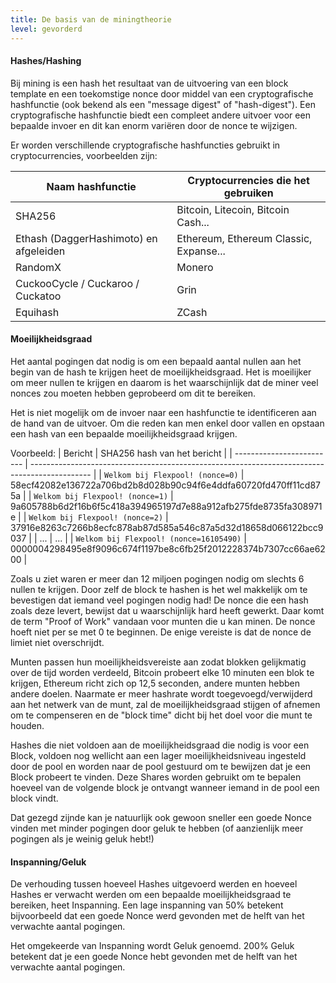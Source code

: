 ```yaml
---
title: De basis van de miningtheorie
level: gevorderd
---
```


#### Hashes/Hashing

Bij mining is een hash het resultaat van de uitvoering van een block template en een toekomstige nonce door middel van een cryptografische hashfunctie (ook bekend als een "message digest" of "hash-digest"). Een cryptografische hashfunctie biedt een compleet andere uitvoer voor een bepaalde invoer en dit kan enorm variëren door de nonce te wijzigen.

Er worden verschillende cryptografische hashfuncties gebruikt in cryptocurrencies, voorbeelden zijn:

| Naam hashfunctie                       | Cryptocurrencies die het gebruiken     |
| -------------------------------------- | -------------------------------------- |
| SHA256                                 | Bitcoin, Litecoin, Bitcoin Cash...     |
| Ethash (DaggerHashimoto) en afgeleiden | Ethereum, Ethereum Classic, Expanse... |
| RandomX                                | Monero                                 |
| CuckooCycle / Cuckaroo / Cuckatoo      | Grin                                   |
| Equihash                               | ZCash                                  |

#### Moeilijkheidsgraad

Het aantal pogingen dat nodig is om een bepaald aantal nullen aan het begin van de hash te krijgen heet de moeilijkheidsgraad. Het is moeilijker om meer nullen te krijgen en daarom is het waarschijnlijk dat de miner veel nonces zou moeten hebben geprobeerd om dit te bereiken.

Het is niet mogelijk om de invoer naar een hashfunctie te identificeren aan de hand van de uitvoer. Om die reden kan men enkel door vallen en opstaan een hash van een bepaalde moeilijkheidsgraad krijgen.

Voorbeeld:
| Bericht                   | SHA256 hash van het bericht                                                                   |
| ------------------------- | --------------------------------------------------------------------------------------------- |
| <code>Welkom bij Flexpool! (nonce=0)</code> | 58ecf42082e136722a706bd2b8d028b90c94f6e4ddfa60720fd470ff11cd875a                              |
| <code>Welkom bij Flexpool! (nonce=1)</code> | 9a605788b6d2f16b6f5c418a394965197d7e88a912afb275fde8735fa308971e                              |
| <code>Welkom bij Flexpool! (nonce=2)</code> | 37916e8263c7266b8ecfc878ab87d585a546c87a5d32d18658d066122bcc9037                              |
| ...                       | ...                                                                                           |
| <code>Welkom bij Flexpool! (nonce=16105490)</code> | <span className="red">000000</span>4298495e8f9096c674f1197be8c6fb25f2012228374b7307cc66ae6200 |

Zoals u ziet waren er meer dan 12 miljoen pogingen nodig om slechts 6 nullen te krijgen. Door zelf de block te hashen is het wel makkelijk om te bevestigen dat iemand veel pogingen nodig had! De nonce die een hash zoals deze levert, bewijst dat u waarschijnlijk hard heeft gewerkt. Daar komt de term "Proof of Work" vandaan voor munten die u kan minen. De nonce hoeft niet per se met 0 te beginnen. De enige vereiste is dat de nonce de limiet niet overschrijdt.

Munten passen hun moeilijkheidsvereiste aan zodat blokken gelijkmatig over de tijd worden verdeeld, Bitcoin probeert elke 10 minuten een blok te krijgen, Ethereum richt zich op 12,5 seconden, andere munten hebben andere doelen. Naarmate er meer hashrate wordt toegevoegd/verwijderd aan het netwerk van de munt, zal de moeilijkheidsgraad stijgen of afnemen om te compenseren en de "block time" dicht bij het doel voor die munt te houden.

Hashes die niet voldoen aan de moeilijkheidsgraad die nodig is voor een Block, voldoen nog wellicht aan een lager moeilijkheidsniveau ingesteld door de pool en worden naar de pool gestuurd om te bewijzen dat je een Block probeert te vinden. Deze Shares worden gebruikt om te bepalen hoeveel van de volgende block je ontvangt wanneer iemand in de pool een block vindt.

Dat gezegd zijnde kan je natuurlijk ook gewoon sneller een goede Nonce vinden met minder pogingen door geluk te hebben (of aanzienlijk meer pogingen als je weinig geluk hebt!)

#### Inspanning/Geluk

De verhouding tussen hoeveel Hashes uitgevoerd werden en hoeveel Hashes er verwacht werden om een bepaalde moeilijkheidsgraad te bereiken, heet Inspanning. Een lage inspanning van 50% betekent bijvoorbeeld dat een goede Nonce werd gevonden met de helft van het verwachte aantal pogingen.

Het omgekeerde van Inspanning wordt Geluk genoemd. 200% Geluk betekent dat je een goede Nonce hebt gevonden met de helft van het verwachte aantal pogingen.
